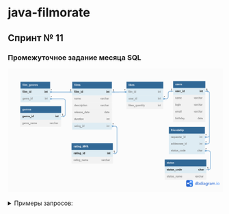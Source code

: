 # java-filmorate
## Спринт № 11
### Промежуточное задание месяца SQL
![filmorate_db](src/main/assets/images/filmorate_db.png)

<details><summary>Примеры запросов:</summary>    
  
1. _Получение списка всех пользователей:_  
SELECT *  
FROM users  
2. _Получение пользователя по id = 1:_  
SELECT *  
FROM users  
WHERE user_id=1  
3. _Получение списка всех фильмов:_  
SELECT *  
FROM films  
4. _Получение фильма по id =1:_  
SELECT *  
FROM films  
WHERE film_id=1
  
  </details>
